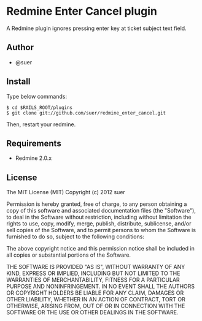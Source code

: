 Redmine Enter Cancel plugin
====================================
A Redmine plugin ignores pressing enter key at ticket subject text field.

Author
------------------------------
* @suer

Install
------------------------------
Type below commands:

    $ cd $RAILS_ROOT/plugins
    $ git clone git://github.com/suer/redmine_enter_cancel.git

Then, restart your redmine.

Requirements
------------------------------
* Redmine 2.0.x

License
------------------------------
The MIT License (MIT)
Copyright (c) 2012 suer

Permission is hereby granted, free of charge, to any person obtaining a copy of this software and associated documentation files (the "Software"), to deal in the Software without restriction, including without limitation the rights to use, copy, modify, merge, publish, distribute, sublicense, and/or sell copies of the Software, and to permit persons to whom the Software is furnished to do so, subject to the following conditions:

The above copyright notice and this permission notice shall be included in all copies or substantial portions of the Software.

THE SOFTWARE IS PROVIDED "AS IS", WITHOUT WARRANTY OF ANY KIND, EXPRESS OR IMPLIED, INCLUDING BUT NOT LIMITED TO THE WARRANTIES OF MERCHANTABILITY, FITNESS FOR A PARTICULAR PURPOSE AND NONINFRINGEMENT. IN NO EVENT SHALL THE AUTHORS OR COPYRIGHT HOLDERS BE LIABLE FOR ANY CLAIM, DAMAGES OR OTHER LIABILITY, WHETHER IN AN ACTION OF CONTRACT, TORT OR OTHERWISE, ARISING FROM, OUT OF OR IN CONNECTION WITH THE SOFTWARE OR THE USE OR OTHER DEALINGS IN THE SOFTWARE.
